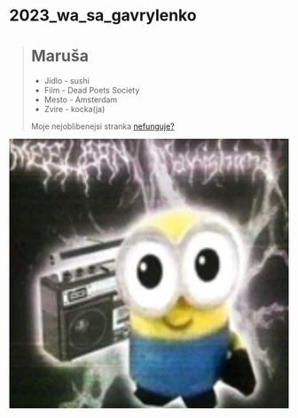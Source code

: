 # 2023_wa_sa_gavrylenko
> # Maruša 
>
> - Jidlo - sushi
> - Film - Dead Poets Society
> - Mesto - Amsterdam
> - Zvire - kocka(ja)
>
> Moje nejoblibenejsi stranka [nefunguje?](https://gyarab.ddns.net/)
>
[![ja](mimon.jpg "Mimon")](https://i.pinimg.com/564x/9d/b1/bb/9db1bb2048696723d8baacfc29303c9e.jpg)
